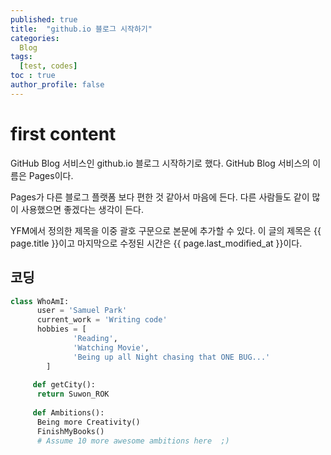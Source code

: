 ```yaml
---
published: true
title:  "github.io 블로그 시작하기"
categories:
  Blog
tags:
  [test, codes]
toc : true
author_profile: false
---
```


<!-- ``````
published: true					  # 포스팅할지 말지
title:  "github.io 블로그 시작하기"	#제목
categories:				#카테고리
  Blog
tags:					#태그
  [test, codes]
toc : true				#목차
author_profile: false	#내 프로파일 보이게끔하는?
sidebar:				# 사이드바 기능
	nav: "docs"				## navigation의 doc로 치드런으로 하는거
`````` -->

# first content

GitHub Blog 서비스인 github.io 블로그 시작하기로 했다.
GitHub Blog 서비스의 이름은 Pages이다.

Pages가 다른 블로그 플랫폼 보다 편한 것 같아서 마음에 든다.
다른 사람들도 같이 많이 사용했으면 좋겠다는 생각이 든다.

YFM에서 정의한 제목을 이중 괄호 구문으로 본문에 추가할 수 있다.
이 글의 제목은 {{ page.title }}이고
마지막으로 수정된 시간은 {{ page.last_modified_at }}이다.

## 코딩
```python
class WhoAmI:
	  user = 'Samuel Park'
   	  current_work = 'Writing code'
   	  hobbies = [
   			  'Reading',
   			  'Watching Movie',
   		  	  'Being up all Night chasing that ONE BUG...'
   		]
   
     def getCity():
   	  return Suwon_ROK
   
     def Ambitions():
   	  Being more Creativity()
   	  FinishMyBooks()
   	  # Assume 10 more awesome ambitions here  ;)
   
```